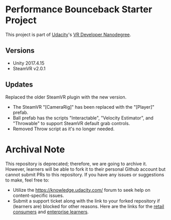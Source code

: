 # Performance Bounceback Starter Project

This project is part of [Udacity](https://www.udacity.com "Udacity - Be in demand")'s [VR Developer Nanodegree](https://www.udacity.com/course/vr-developer-nanodegree--nd017).

## Versions
- Unity 2017.4.15
- SteamVR v2.0.1

## Updates
Replaced the older SteamVR plugin with the new version. 
- The SteamVR "[CameraRig]" has been replaced with the "[Player]" prefab. 
- Ball prefab has the scripts "Interactable", "Velocity Estimator", and "Throwable" to support SteamVR default grab controls. 
- Removed Throw script as it's no longer needed.
 # Archival Note 
 This repository is deprecated; therefore, we are going to archive it. However, learners will be able to fork it to their personal Github account but cannot submit PRs to this repository. If you have any issues or suggestions to make, feel free to: 
- Utilize the https://knowledge.udacity.com/ forum to seek help on content-specific issues. 
- Submit a support ticket along with the link to your forked repository if (learners are) blocked for other reasons. Here are the links for the [retail consumers](https://udacity.zendesk.com/hc/en-us/requests/new) and [enterprise learners](https://udacityenterprise.zendesk.com/hc/en-us/requests/new?ticket_form_id=360000279131).